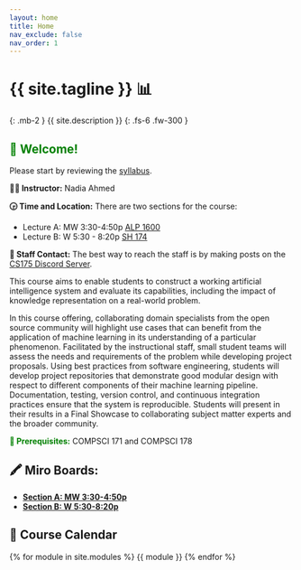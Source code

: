 ```yaml
---
layout: home
title: Home
nav_exclude: false
nav_order: 1
---
```


# {{ site.tagline }} 📊
{: .mb-2 }
{{ site.description }}
{: .fs-6 .fw-300 }
## <b style='color: green'> 👋 Welcome!</b> 
Please start by reviewing the [syllabus](https://uc-irvine-cs175.github.io/uci-cs175/syllabus/).

**👩‍🏫 Instructor:** Nadia Ahmed

**🕞 Time and Location:** There are two sections for the course:
- Lecture A: MW 3:30-4:50p [ALP 1600](https://classrooms.uci.edu/classroomtechnology/classrooms/alp/alp-1600)
- Lecture B: W 5:30 - 8:20p [SH 174](https://classrooms.uci.edu/classroomtechnology/classrooms/sh/sh-174)
  
**📲 Staff Contact:** The best way to reach the staff is by making posts on the [CS175 Discord Server](https://discord.gg/d6Na6SzTRz).


This course aims to enable students to construct a working artificial intelligence system and evaluate its capabilities, including the impact of knowledge representation on a real-world problem.

In this course offering, collaborating domain specialists from the open source community will highlight use cases that can benefit from the application of machine learning in its understanding of a particular phenomenon. Facilitated by the instructional staff, small student teams will assess the needs and requirements of the problem while developing project proposals. Using best practices from software engineering, students will develop project repositories that demonstrate good modular design with respect to different components of their machine learning pipeline. Documentation, testing, version control, and continuous integration practices ensure that the system is reproducible. Students will present in their results in a Final Showcase to collaborating subject matter experts and the broader community. 

<b style='color: green'> 🛑 Prerequisites:</b> COMPSCI 171 and COMPSCI 178

## **🖍️ Miro Boards:**
  - **[Section A: MW 3:30-4:50p](https://miro.com/app/board/uXjVN8kFK4I=/?share_link_id=120736279658)**
  - **[Section B: W 5:30-8:20p](https://miro.com/app/board/uXjVN8kFKMc=/?share_link_id=828552320449)**

## 📆 Course Calendar
{% for module in site.modules %}
{{ module }}
{% endfor %}
